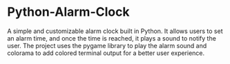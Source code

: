 # Python-Alarm-Clock
A simple and customizable alarm clock built in Python. It allows users to set an alarm time, and once the time is reached, it plays a sound to notify the user. The project uses the pygame library to play the alarm sound and colorama to add colored terminal output for a better user experience.
